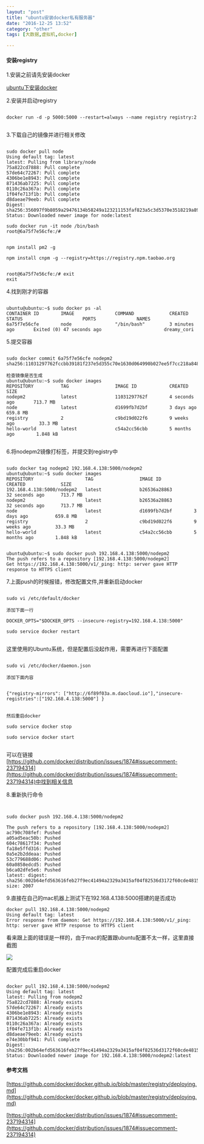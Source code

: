 ```yaml
---
layout: "post"
title: "ubuntu安装docker私有服务器"
date: "2016-12-25 13:52"
category: "other"
tags: [大数据,虚拟机,docker]

---
```



#### 安装registry   


1.安装之前请先安装docker    

[ubuntu下安装docker](https://codetosurvive1.github.io/posts/docker-install-ubuntu.html)  

2.安装并启动registry     

```

docker run -d -p 5000:5000 --restart=always --name registry registry:2


```

3.下载自己的镜像并进行相关修改    

```

sudo docker pull node
Using default tag: latest
latest: Pulling from library/node
75a822cd7888: Pull complete 
57de64c72267: Pull complete 
4306be1e8943: Pull complete 
871436ab7225: Pull complete 
0110c26a367a: Pull complete 
1f04fe713f1b: Pull complete 
d8daeae79eeb: Pull complete 
Digest: sha256:356097f9b8059a29476134b58249a123211153faf823a5c3d5370e3518219a89
Status: Downloaded newer image for node:latest

sudo docker run -it node /bin/bash
root@6a75f7e56cfe:/# 


npm install pm2 -g

npm install cnpm -g --registry=https://registry.npm.taobao.org


root@6a75f7e56cfe:/# exit
exit
```

4.找到刚才的容器   

```

ubuntu@ubuntu:~$ sudo docker ps -al
CONTAINER ID        IMAGE               COMMAND             CREATED             STATUS                      PORTS               NAMES
6a75f7e56cfe        node                "/bin/bash"         3 minutes ago       Exited (0) 47 seconds ago                       dreamy_cori

```

5.提交容器    


```

sudo docker commit 6a75f7e56cfe nodepm2
sha256:11031297762fccbb39181f237e5d355c70e1630d064990b027ee5f7cc218a848

检查镜像是否生成  
ubuntu@ubuntu:~$ sudo docker images
REPOSITORY          TAG                 IMAGE ID            CREATED             SIZE
nodepm2             latest              11031297762f        4 seconds ago       713.7 MB
node                latest              d1699fb7d2bf        3 days ago          659.8 MB
registry            2                   c9bd19d022f6        9 weeks ago         33.3 MB
hello-world         latest              c54a2cc56cbb        5 months ago        1.848 kB


```

6.将nodepm2镜像打标签，并提交到registry中   

```

sudo docker tag nodepm2 192.168.4.138:5000/nodepm2
ubuntu@ubuntu:~$ sudo docker images
REPOSITORY                   TAG                 IMAGE ID            CREATED             SIZE
192.168.4.138:5000/nodepm2   latest              b26536a28863        32 seconds ago      713.7 MB
nodepm2                      latest              b26536a28863        32 seconds ago      713.7 MB
node                         latest              d1699fb7d2bf        3 days ago          659.8 MB
registry                     2                   c9bd19d022f6        9 weeks ago         33.3 MB
hello-world                  latest              c54a2cc56cbb        5 months ago        1.848 kB


ubuntu@ubuntu:~$ sudo docker push 192.168.4.138:5000/nodepm2
The push refers to a repository [192.168.4.138:5000/nodepm2]
Get https://192.168.4.138:5000/v1/_ping: http: server gave HTTP response to HTTPS client

```

7.上面push的时候报错，修改配置文件,并重新启动docker      



```

sudo vi /etc/default/docker

添加下面一行    

DOCKER_OPTS="$DOCKER_OPTS --insecure-registry=192.168.4.138:5000"

sudo service docker restart


```

这里使用的Ubuntu系统，但是配置后没起作用，需要再进行下面配置     

```

sudo vi /etc/docker/daemon.json

添加下面内容  


{"registry-mirrors": ["http://6f89f03a.m.daocloud.io"],"insecure-registries":["192.168.4.138:5000"] }


然后重启docker    

sudo service docker stop

sudo service docker start


```


可以在链接[https://github.com/docker/distribution/issues/1874#issuecomment-237194314](https://github.com/docker/distribution/issues/1874#issuecomment-237194314)中找到相关信息     

8.重新执行命令  

```


sudo docker push 192.168.4.138:5000/nodepm2

The push refers to a repository [192.168.4.138:5000/nodepm2]
ac790c708fef: Pushed 
a05ad5eac50b: Pushed 
604c78617f34: Pushed 
fa18e5ffd316: Pushed 
0a5e2b2ddeaa: Pushed 
53c779688d06: Pushed 
60a0858edcd5: Pushed 
b6ca02dfe5e6: Pushed 
latest: digest: sha256:002b64efd563616feb27f9ec41494a2329a3415af04f82536d3172f60cde4815 size: 2007

``` 


9.直接在自己的mac机器上测试下在192.168.4.138:5000搭建的是否成功    

```
docker pull 192.168.4.138:5000/nodepm2
Using default tag: latest
Error response from daemon: Get https://192.168.4.138:5000/v1/_ping: http: server gave HTTP response to HTTPS client

```

看来跟上面的错误是一样的，由于mac的配置跟ubuntu配置不太一样，这里直接截图   

![](../assets/2016/12/2016-12-25_15-39-59.png)

配置完成后重启docker   

```

docker pull 192.168.4.138:5000/nodepm2
Using default tag: latest
latest: Pulling from nodepm2
75a822cd7888: Already exists
57de64c72267: Already exists
4306be1e8943: Already exists
871436ab7225: Already exists
0110c26a367a: Already exists
1f04fe713f1b: Already exists
d8daeae79eeb: Already exists
e74e30bbf941: Pull complete
Digest: sha256:002b64efd563616feb27f9ec41494a2329a3415af04f82536d3172f60cde4815
Status: Downloaded newer image for 192.168.4.138:5000/nodepm2:latest

```



#### 参考文档   

[https://github.com/docker/docker.github.io/blob/master/registry/deploying.md](https://github.com/docker/docker.github.io/blob/master/registry/deploying.md)    

[https://github.com/docker/distribution/issues/1874#issuecomment-237194314](https://github.com/docker/distribution/issues/1874#issuecomment-237194314)    